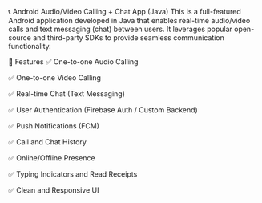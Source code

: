 📞 Android Audio/Video Calling + Chat App (Java)
This is a full-featured Android application developed in Java that enables real-time audio/video calls and text messaging (chat) between users. It leverages popular open-source and third-party SDKs to provide seamless communication functionality.

🔧 Features
✅ One-to-one Audio Calling

✅ One-to-one Video Calling

✅ Real-time Chat (Text Messaging)

✅ User Authentication (Firebase Auth / Custom Backend)

✅ Push Notifications (FCM)

✅ Call and Chat History

✅ Online/Offline Presence

✅ Typing Indicators and Read Receipts

✅ Clean and Responsive UI
